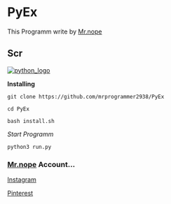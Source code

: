 # PyEx

This Programm write by [Mr.nope](https://github.com/mrprogrammer2938)

## Scr
[![python_logo](https://user-images.githubusercontent.com/78996423/124667976-6dfaab00-dec5-11eb-9123-309744ba52aa.png)](https://github.com/mrprogrammer2938/PyEx)


**Installing**
```
git clone https://github.com/mrprogrammer2938/PyEx

cd PyEx

bash install.sh
```

*Start Programm*
```
python3 run.py
```

### [Mr.nope](https://github.com/mrprogrammer2938) Account...

[Instagram](https://instagram.com/programmer2938)

[Pinterest](https://www.pinterest.com/mrprogrammer2938)

